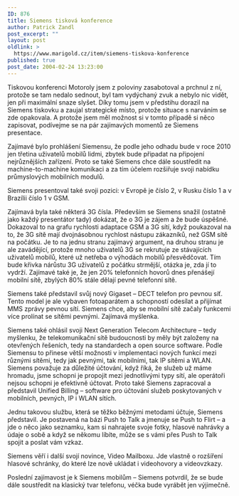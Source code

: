 ```yaml
---
ID: 876
title: Siemens tisková konference
author: Patrick Zandl
post_excerpt: ""
layout: post
oldlink: >
  https://www.marigold.cz/item/siemens-tiskova-konference
published: true
post_date: 2004-02-24 13:23:00
---
```


Tiskovou konferenci Motoroly jsem z poloviny zasabotoval a prchnul z ní, protože se tam nedalo sednout, byl tam vydýchaný zvuk a nebylo nic vidět, jen při maximální snaze slyšet. Díky tomu jsem v předstihu dorazil na Siemens tiskovku a zaujal strategické místo, protože situace s narváním se zde opakovala. A protože jsem měl možnost si v tomto případě si něco zapisovat, podívejme se na pár zajímavých momentů ze Siemens presentace. 
<p>

Zajímavé bylo prohlášení Siemensu, že podle jeho odhadu bude v roce 2010 jen třetina uživatelů mobilů lidmi, zbytek bude připadat na připojení nejrůznějších zařízení. Proto se také Siemens chce dále soustředit na machine-to-machine komunikaci a za tím účelem rozšiřuje svoji nabídku průmyslových mobilních modulů.
<p>

Siemens presentoval také svoji pozici: v Evropě je číslo 2, v Rusku číslo 1 a v Brazílii číslo 1 v GSM.
<p>

Zajímavá byla také některá 3G čísla. Především se Siemens snažil (ostatně jako každý presentátor tady) dokázat, že o 3G je zájem a že bude úspěšné. Dokazoval to na grafu rychlosti adaptace GSM a 3G sítí, když poukazoval na to, že 3G sítě mají dvojnásobnou rychlost nástupu zákazníků, než GSM sítě na počátku. Je to na jednu stranu zajímavý argument, na druhou stranu je ale zavádějící, protože mnoho uživatelů 3G se rekrutuje ze stávajících uživatelů mobilů, které už netřeba o výhodách mobilů přesvědčovat. Tím bude křivka nárůstu 3G uživatelů z počátku strmější, otázka je, zda jí to vydrží. Zajímavé také je, že jen 20% telefonních hovorů dnes přenášejí mobilní sítě, zbylých 80% stále dělají pevné telefonní sítě. 
<p>

Siemens také představil svůj nový Gigaset &#8211; DECT telefon pro pevnou síť. Tento model je ale vybaven fotoaparátem a schopností odesílat a přijímat MMS zprávy pevnou sítí. Siemens chce, aby se mobilní sítě začaly funkcemi více prolínat se sítěmi pevnými. Zajímavá myšlenka.
<p>

Siemens také ohlásil svoji Next Generation Telecom Architecture &#8211; tedy myšlenku, že telekomunikační sítě budoucnosti by měly být založeny na otevřených řešeních, tedy na standardech a open source software. Podle Siemensu to přinese větší možnosti v implementaci nových funkcí mezi různými sítěmi, tedy jak pevnými, tak mobilními, tak IP sítěmi a WLAN. Siemens považuje za důležité účtování, když říká, že služeb už máme hromadu, jsme schopni je propojit mezi jednotlivými typy sítí, ale operátoři nejsou schopni je efektivně účtovat. Proto také Siemens zapracoval a představil Unified Billing &#8211; software pro účtování služeb poskytovaných v mobilních, pevných, IP i WLAN sítích. 
<p>

Jednu takovou službu, která se těžko běžnými metodami účtuje, Siemens  představil. Je postavená na bázi Push to Talk a jmenuje se Push to Flirt &#8211; a jde o něco jako seznamku, kam si nahrajete svoje fotky, hlasové nahrávky a údaje o sobě a když se někomu líbíte, může se s vámi přes Push to Talk spojit a poslat vám vzkaz.
<p>

Siemens věří i další svojí novince, Video Mailboxu. Jde vlastně o rozšíření hlasové schránky, do které lze nově ukládat i videohovory a videovzkazy. 
<p>

Poslední zajímavost je k Siemens mobilům &#8211; Siemens potvrdil, že se bude dále soustředit na klasický tvar telefonu, véčka bude vyrábět jen výjimečně.